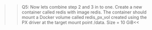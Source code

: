 >>Q5: Now lets combine step 2 and 3 in to one. Create a new container called redis with image redis. The container should mount a Docker volume called redis_px_vol created using the PX driver at the target mount point /data. Size = 10 GiB<<
